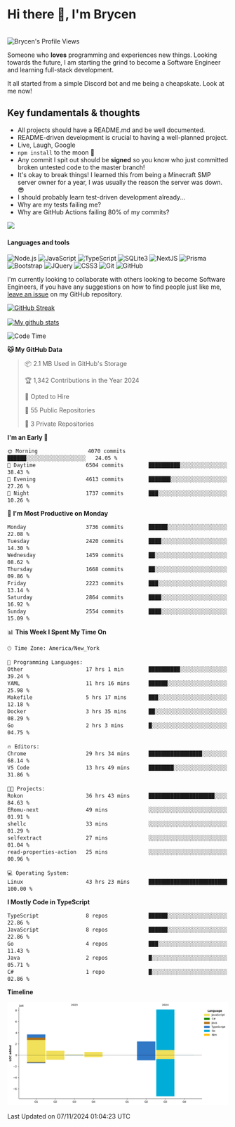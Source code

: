# Hi there 👋, I'm Brycen

<br>
<img src="https://komarev.com/ghpvc/?username=BrycensRanch" alt="Brycen's Profile Views" />

Someone who **loves** programming and experiences new things. Looking towards the future, I am starting the grind to become a Software Engineer and learning full-stack development.

It all started from a simple Discord bot and me being a cheapskate. Look at me now!

## Key fundamentals & thoughts

- All projects should have a README.md and be well documented.
- README-driven development is crucial to having a well-planned project.
- Live, Laugh, Google
- `npm install` to the moon 🚀
- Any commit I spit out should be **signed** so you know who just committed broken untested code to the master branch!
- It's okay to break things! I learned this from being a Minecraft SMP server owner for a year, I was usually the reason the server was down. 😎
- I should probably learn test-driven development already...
- Why are my tests failing me?
- Why are GitHub Actions failing 80% of my commits? 

<img src="https://res.cloudinary.com/practicaldev/image/fetch/s--OoBLh7-Q--/c_limit%2Cf_auto%2Cfl_progressive%2Cq_auto%2Cw_880/https://cdn-images-1.medium.com/max/1614/1%2A8BlqJ8lNVZzuRjAg1mZ50w.png" height="400"/>

<h4>Languages and tools</h4>
<p>
  <img src="https://img.shields.io/badge/node.js%20-%2343853D.svg?&style=for-the-badge&logo=node.js&logoColor=white" alt="Node.js" />
  <img src="https://img.shields.io/badge/javascript%20-%23323330.svg?&style=for-the-badge&logo=javascript&logoColor=%23F7DF1E" alt="JavaScript" />
  <img src="https://img.shields.io/badge/typescript%20-%23323330.svg?&style=for-the-badge&logo=typescript&logoColor=#3467eb" alt="TypeScript" />
  <img src="https://img.shields.io/badge/sqlite3%20-%23323330.svg?&style=for-the-badge&logo=sqlite&logoColor=#3467eb" alt="SQLite3" />
  <img src="https://img.shields.io/badge/Next.JS%20-%23323330.svg?&style=for-the-badge&logo=next.js&logoColor=#3467eb" alt="NextJS" />
  <img src="https://img.shields.io/badge/Prisma%20-%23323330.svg?&style=for-the-badge&logo=prisma&logoColor=#3467eb" alt="Prisma" />
  <img src="https://img.shields.io/badge/bootstrap%20-%23323330.svg?&style=for-the-badge&logo=bootstrap" alt="Bootstrap" />
  <img src="https://img.shields.io/badge/jquery%20-%23323330.svg?&style=for-the-badge&logo=jquery" alt="JQuery" />
  <img src="https://img.shields.io/badge/css3%20-%23323330.svg?&style=for-the-badge&logo=css3" alt="CSS3" />
  <img src="https://img.shields.io/badge/git%20-%23323330.svg?&style=for-the-badge&logo=git" alt="Git" />
  <img src="https://img.shields.io/badge/github%20-%23323330.svg?&style=for-the-badge&logo=github" alt="GitHub" />
</p>

 I'm currently looking to collaborate with others looking to become Software Engineers, if you have any suggestions on how to find people just like me, [leave an issue](https://github.com/BrycensRanch/BrycensRanch/issues/new) on my GitHub repository.
 
 <p><a href="https://git.io/streak-stats"><img src="https://streak-stats.demolab.com?user=BrycensRanch&amp;theme=dark&amp;hide_border=true&amp;fire=EB5454&amp;ring=0CEB19" alt="GitHub Streak"></a></p>

<a href="https://github.com/anuraghazra/github-readme-stats">
  <img align="center" src="https://github-readme-stats.anuraghazra1.vercel.app/api?username=BrycensRanch&show_icons=true&line_height=27&include_all_commits=true" alt="My github stats" />
</a>

<!--START_SECTION:waka-->
![Code Time](http://img.shields.io/badge/Code%20Time-1%2C122%20hrs%209%20mins-blue)

**🐱 My GitHub Data** 

> 📦 2.1 MB Used in GitHub's Storage 
 > 
> 🏆 1,342 Contributions in the Year 2024
 > 
> 💼 Opted to Hire
 > 
> 📜 55 Public Repositories 
 > 
> 🔑 3 Private Repositories 
 > 
**I'm an Early 🐤** 

```text
🌞 Morning                4070 commits        ██████░░░░░░░░░░░░░░░░░░░   24.05 % 
🌆 Daytime                6504 commits        ██████████░░░░░░░░░░░░░░░   38.43 % 
🌃 Evening                4613 commits        ███████░░░░░░░░░░░░░░░░░░   27.26 % 
🌙 Night                  1737 commits        ███░░░░░░░░░░░░░░░░░░░░░░   10.26 % 
```
📅 **I'm Most Productive on Monday** 

```text
Monday                   3736 commits        ██████░░░░░░░░░░░░░░░░░░░   22.08 % 
Tuesday                  2420 commits        ████░░░░░░░░░░░░░░░░░░░░░   14.30 % 
Wednesday                1459 commits        ██░░░░░░░░░░░░░░░░░░░░░░░   08.62 % 
Thursday                 1668 commits        ██░░░░░░░░░░░░░░░░░░░░░░░   09.86 % 
Friday                   2223 commits        ███░░░░░░░░░░░░░░░░░░░░░░   13.14 % 
Saturday                 2864 commits        ████░░░░░░░░░░░░░░░░░░░░░   16.92 % 
Sunday                   2554 commits        ████░░░░░░░░░░░░░░░░░░░░░   15.09 % 
```


📊 **This Week I Spent My Time On** 

```text
🕑︎ Time Zone: America/New_York

💬 Programming Languages: 
Other                    17 hrs 1 min        ██████████░░░░░░░░░░░░░░░   39.24 % 
YAML                     11 hrs 16 mins      ██████░░░░░░░░░░░░░░░░░░░   25.98 % 
Makefile                 5 hrs 17 mins       ███░░░░░░░░░░░░░░░░░░░░░░   12.18 % 
Docker                   3 hrs 35 mins       ██░░░░░░░░░░░░░░░░░░░░░░░   08.29 % 
Go                       2 hrs 3 mins        █░░░░░░░░░░░░░░░░░░░░░░░░   04.75 % 

🔥 Editors: 
Chrome                   29 hrs 34 mins      █████████████████░░░░░░░░   68.14 % 
VS Code                  13 hrs 49 mins      ████████░░░░░░░░░░░░░░░░░   31.86 % 

🐱‍💻 Projects: 
Rokon                    36 hrs 43 mins      █████████████████████░░░░   84.63 % 
ERomu-next               49 mins             ░░░░░░░░░░░░░░░░░░░░░░░░░   01.91 % 
shellc                   33 mins             ░░░░░░░░░░░░░░░░░░░░░░░░░   01.29 % 
selfextract              27 mins             ░░░░░░░░░░░░░░░░░░░░░░░░░   01.04 % 
read-properties-action   25 mins             ░░░░░░░░░░░░░░░░░░░░░░░░░   00.96 % 

💻 Operating System: 
Linux                    43 hrs 23 mins      █████████████████████████   100.00 % 
```

**I Mostly Code in TypeScript** 

```text
TypeScript               8 repos             ██████░░░░░░░░░░░░░░░░░░░   22.86 % 
JavaScript               8 repos             ██████░░░░░░░░░░░░░░░░░░░   22.86 % 
Go                       4 repos             ███░░░░░░░░░░░░░░░░░░░░░░   11.43 % 
Java                     2 repos             █░░░░░░░░░░░░░░░░░░░░░░░░   05.71 % 
C#                       1 repo              █░░░░░░░░░░░░░░░░░░░░░░░░   02.86 % 
```



**Timeline**

![Lines of Code chart](https://raw.githubusercontent.com/BrycensRanch/BrycensRanch/main/assets/bar_graph.png)


 Last Updated on 07/11/2024 01:04:23 UTC
<!--END_SECTION:waka-->

<!--
**BrycensRanch/BrycensRanch** is a ✨ _special_ ✨ repository because its `README.md` (this file) appears on your GitHub profile.

Here are some ideas to get you started:

- 🔭 I’m currently working on ...
- 🌱 I’m currently learning ...
- 👯 I’m looking to collaborate on ...
- 🤔 I’m looking for help with ...
- 💬 Ask me about ...
- 📫 How to reach me: ...
- 😄 Pronouns: ...
- ⚡ Fun fact: ...
-->
